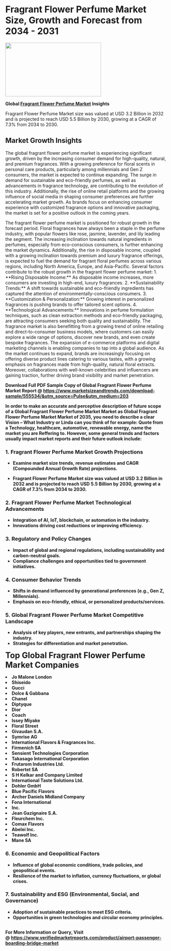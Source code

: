 <H1>Fragrant Flower Perfume Market Size, Growth and Forecast from 2034 - 2031</H1><img class="aligncenter size-medium wp-image-584254" src="https://thirdeyenews.in/wp-content/uploads/2034/09/Global-Market-Research-300x168.jpeg" alt="" width="300" height="168" /><p><strong>Global&nbsp;<a href="https://www.marketsizeandtrends.com/download-sample/555534/&amp;utm_source=Pulse&amp;utm_medium=203">Fragrant Flower Perfume Market</a> Insights</strong></p><p>Fragrant Flower Perfume Market size was valued at USD 3.2 Billion in 2032 and is projected to reach USD 5.5 Billion by 2030, growing at a CAGR of 7.3% from 2034 to 2030.</p><p><h2>Market Growth Insights</h2> <p>The global fragrant flower perfume market is experiencing significant growth, driven by the increasing consumer demand for high-quality, natural, and premium fragrances. With a growing preference for floral scents in personal care products, particularly among millennials and Gen Z consumers, the market is expected to continue expanding. The surge in demand for sustainable and eco-friendly perfumes, as well as advancements in fragrance technology, are contributing to the evolution of this industry. Additionally, the rise of online retail platforms and the growing influence of social media in shaping consumer preferences are further accelerating market growth. As brands focus on enhancing consumer experience with customized fragrance options and innovative packaging, the market is set for a positive outlook in the coming years.</p> <p><strong></strong></p> <p>The fragrant flower perfume market is positioned for robust growth in the forecast period. Floral fragrances have always been a staple in the perfume industry, with popular flowers like rose, jasmine, lavender, and lily leading the segment. The increasing inclination towards natural ingredients in perfumes, especially from eco-conscious consumers, is further enhancing the market dynamics. Additionally, the rise in disposable income, coupled with a growing inclination towards premium and luxury fragrance offerings, is expected to fuel the demand for fragrant floral perfumes across various regions, including North America, Europe, and Asia-Pacific. Several factors contribute to the robust growth in the fragrant flower perfume market: 1. **Rising Disposable Income:** As disposable income increases, more consumers are investing in high-end, luxury fragrances. 2. **Sustainability Trends:** A shift towards sustainable and eco-friendly ingredients has captured the attention of environmentally-conscious consumers. 3. **Customization & Personalization:** Growing interest in personalized fragrances is pushing brands to offer tailored scent options. 4. **Technological Advancements:** Innovations in perfume formulation techniques, such as clean extraction methods and eco-friendly packaging, are attracting consumers seeking both quality and sustainability. The fragrance market is also benefitting from a growing trend of online retailing and direct-to-consumer business models, where customers can easily explore a wide range of options, discover new brands, and even create bespoke fragrances. The expansion of e-commerce platforms and digital marketing channels is enabling companies to tap into a global audience. As the market continues to expand, brands are increasingly focusing on offering diverse product lines catering to various tastes, with a growing emphasis on fragrances made from high-quality, natural floral extracts. Moreover, collaborations with well-known celebrities and influencers are gaining traction, further driving brand visibility and market penetration. <p><strong></p><p><span class=""><strong>Download Full PDF Sample Copy of Global Fragrant Flower Perfume Market Report</strong> @ <a href="https://www.marketsizeandtrends.com/download-sample/555534/&amp;utm_source=Pulse&amp;utm_medium=203" target="_blank">https://www.marketsizeandtrends.com/download-sample/555534/&amp;utm_source=Pulse&amp;utm_medium=203</a></span></p><p>In order to make an accurate and perceptive description of future scope of a Global&nbsp;Fragrant Flower Perfume Market Market as Global&nbsp;Fragrant Flower Perfume Market Market of 2035, you need to describe a clear Vision &ndash; What Industry or Linda can you think of for example: Quote from a Technology, healthcare, automotive, renewable energy, name the market you are Reffering to. However, some general trends and factors usually impact market reports and their future outlook include:</p><h3>1.&nbsp;<strong>Fragrant Flower Perfume Market Growth Projections</strong></h3><ul><li>Examine market size trends, revenue estimates and CAGR (Compounded Annual Growth Rate) projections.</li><li><p>Fragrant Flower Perfume Market size was valued at USD 3.2 Billion in 2032 and is projected to reach USD 5.5 Billion by 2030, growing at a CAGR of 7.3% from 2034 to 2030.</p></li></ul><h3>2.&nbsp;<strong>Fragrant Flower Perfume Market Technological Advancements</strong></h3><ul><li>Integration of AI, IoT, blockchain, or automation in the industry.</li><li>Innovations driving cost reductions or improving efficiency.</li></ul><h3>3.&nbsp;<strong>Regulatory and Policy Changes</strong></h3><ul><li>Impact of global and regional regulations, including sustainability and carbon-neutral goals.</li><li>Compliance challenges and opportunities tied to government initiatives.</li></ul><h3>4.&nbsp;<strong>Consumer Behavior Trends</strong></h3><ul><li>Shifts in demand influenced by generational preferences (e.g., Gen Z, Millennials).</li><li>Emphasis on eco-friendly, ethical, or personalized products/services.</li></ul><h3>5.&nbsp;<strong>Global Fragrant Flower Perfume Market Competitive Landscape</strong></h3><ul><li>Analysis of key players, new entrants, and partnerships shaping the industry.</li><li>Strategies for differentiation and market penetration.</li></ul><p data-pm-slice="1 1 []"><span style="color: inherit; font-family: inherit; font-size: 25px;">Top Global Fragrant Flower Perfume Market Companies</span></p><div class="" data-test-id=""><p><li>Jo Malone London</li><li> Shiseido</li><li> Gucci</li><li> Dolce & Gabbana</li><li> Chanel</li><li> Diptyque</li><li> Dior</li><li> Coach</li><li> Issey Miyake</li><li> Floral Street</li><li> Givaudan S.A.</li><li> Symrise AG</li><li> International Flavors & Fragrances Inc.</li><li> Firmenich SA</li><li> Sensient Technologies Corporation</li><li> Takasago International Corporation</li><li> Frutarom Industries Ltd.</li><li> Robertet SA</li><li> S H Kelkar and Company Limited</li><li> International Taste Solutions Ltd.</li><li> Dohler GmbH</li><li> Blue Pacific Flavors</li><li> Archer Daniels Midland Company</li><li> Fona International</li><li> Inc.</li><li> Jean Gazignaire S.A.</li><li> Fleurchem Inc.</li><li> Comax Flavors</li><li> Abelei Inc.</li><li> Teawolf Inc.</li><li> Mane SA</li></p></div><h3>6.&nbsp;<strong>Economic and Geopolitical Factors</strong></h3><ul><li>Influence of global economic conditions, trade policies, and geopolitical events.</li><li>Resilience of the market to inflation, currency fluctuations, or global crises.</li></ul><h3>7.&nbsp;<strong>Sustainability and ESG (Environmental, Social, and Governance)</strong></h3><ul><li>Adoption of sustainable practices to meet ESG criteria.</li><li>Opportunities in green technologies and circular economy principles.</li></ul><h2><strong style="font-size: 14px;">For More Information or Query, Visit @&nbsp;</strong><a style="background-color: #ffffff; font-size: 14px;" href="https://www.marketsizeandtrends.com/report/fragrant-flower-perfume-market/" target="_blank">https://www.verifiedmarketreports.com/product/airport-passenger-boarding-bridge-market</a></h2>
